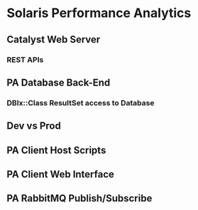 # Solaris Performance Analytics

## Catalyst Web Server

### REST APIs

## PA Database Back-End

### DBIx::Class ResultSet access to Database

## Dev vs Prod

## PA Client Host Scripts

## PA Client Web Interface



## PA RabbitMQ Publish/Subscribe

